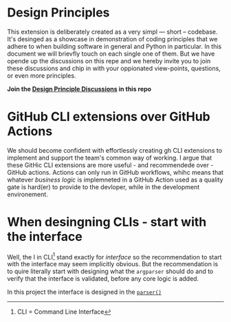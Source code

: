 # Design Principles

This extension is deliberately created as a very simpl — short – codebase. It's desinged as a showcase in demonstration of coding principles that we adhere to when building software in general and Python in particular. In this document we will brievfly touch on each single one of them. But we have opende up the discussions on this repe and we hereby invite you to join these discussions and chip in with your oppionated view-points, questions, or even more principles.

**Join the [Design Principle Discussions](https://github.com/lakruzz/gh-semver/discussions) in this repo**

# GitHub CLI extensions over GitHub Actions
We should become confident with effortlessly creating gh CLI extensions to implement and support the team's common way of working. I argue that these GitHic CLI extensions are more useful - and recommendede over - GitHub actions. Actions can only run in GitHub workflows, whihc means that whatever _business logic_ is implemneted in a GitHub Action used as a quality gate is hard(er) to provide to the devloper, while in the development environement.

# When desingning CLIs - start with the interface
Well, the I in CLI[^cli] stand exactly for _interface_ so the recommendation to start with the interface may seem implicitly obvious. But the recommendation is to quire literally start with designing what the `argparser` should do and to verify that the interface is validated, before any core logic is added.

[^cli]: CLI = Command Line Interface

In this project the interface is designed in the [`parser()`](https://github.com/lakruzz/gh-semver/blob/43bc11c42b104239e8d99376951855112255c6dd/gh_semver.py#L29)
